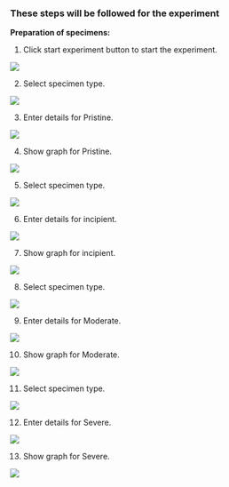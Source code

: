 ### These steps will be followed for the experiment

<!-- **PRE EXPERIMENT TASK**

1) What is electro-mechanical impedance (EMI) technique?<br>
2) What is conductance? What is susceptance?<br>
3) Why does occurrence of damage alters the conductance signatures?<br>
4) What is RMSD? Write an expression for it?<br><br> -->

**Preparation of specimens:**

1. Click start experiment button to start the experiment.
 
<img src="images/pr1.png"/>

2. Select specimen type.
 
<img src="images/pr2.png"/>

3. Enter details for Pristine.
 
<img src="images/pr10.png"/>

4. Show graph for Pristine.
 
<img src="images/pr9.png"/>

5. Select specimen type.
 
<img src="images/pr3.png"/>

6. Enter details for incipient.
 
<img src="images/pr6.png"/>

7. Show graph for incipient.
 
<img src="images/pr9.png"/>

8.  Select specimen type.
 
<img src="images/pr4.png"/>

9.  Enter details for Moderate.
 
<img src="images/pr7.png"/>

10.  Show graph for Moderate.
 
<img src="images/pr9.png"/>

11.  Select specimen type.
 
<img src="images/pr5.png"/>

12. Enter details for Severe.
 
<img src="images/pr8.png"/>

13. Show graph for Severe.
 
<img src="images/pr9.png"/>

<br>

<!-- **POST EXPERIMENT TASK**


1) Plot and compare conductance and susceptance signature of following:<br>
a) Incipient Damage<br>
b) Moderate Damage<br>
c) Severe Damage<br>
2) Compute RMSD for all above cases.<br> -->
